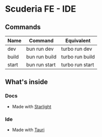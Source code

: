 # Scuderia FE - IDE

## Commands

| Name  | Command       | Equivalent      |
| ----- | ------------- | --------------- |
| dev   | bun run dev   | turbo run dev   |
| build | bun run build | turbo run build |
| start | bun run start | turbo run start |

## What's inside

### Docs

- Made with [Starlight](https://starlight.astro.build/it/)

### Ide

- Made with [Tauri](https://tauri.app)
